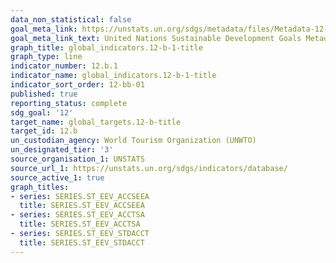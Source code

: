 ```yaml
---
data_non_statistical: false
goal_meta_link: https://unstats.un.org/sdgs/metadata/files/Metadata-12-0b-01.pdf
goal_meta_link_text: United Nations Sustainable Development Goals Metadata (pdf 782kB)
graph_title: global_indicators.12-b-1-title
graph_type: line
indicator_number: 12.b.1
indicator_name: global_indicators.12-b-1-title
indicator_sort_order: 12-bb-01
published: true
reporting_status: complete
sdg_goal: '12'
target_name: global_targets.12-b-title
target_id: 12.b
un_custodian_agency: World Tourism Organization (UNWTO)
un_designated_tier: '3'
source_organisation_1: UNSTATS
source_url_1: https://unstats.un.org/sdgs/indicators/database/
source_active_1: true
graph_titles:
- series: SERIES.ST_EEV_ACCSEEA
  title: SERIES.ST_EEV_ACCSEEA
- series: SERIES.ST_EEV_ACCTSA
  title: SERIES.ST_EEV_ACCTSA
- series: SERIES.ST_EEV_STDACCT
  title: SERIES.ST_EEV_STDACCT
---
```

